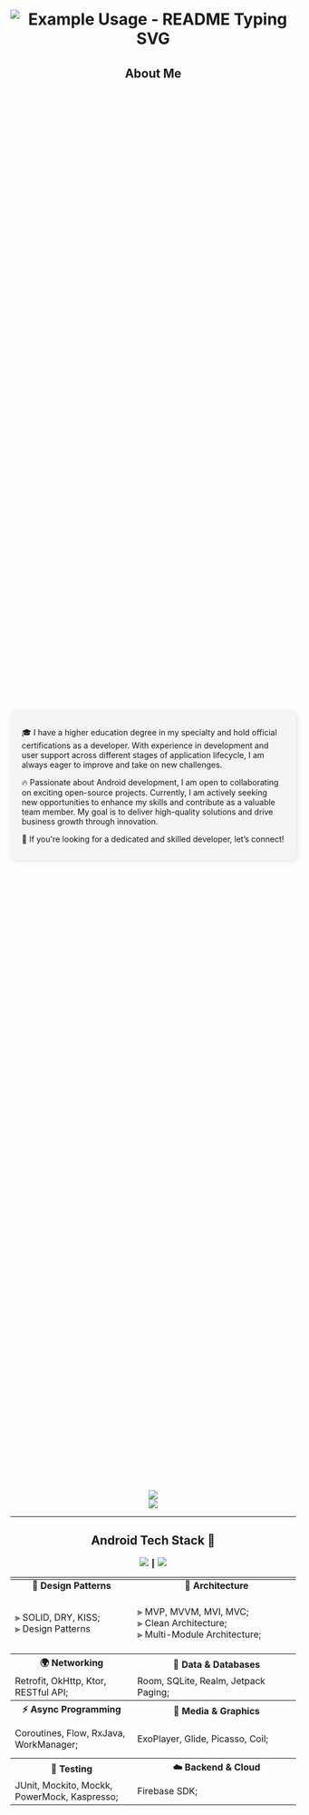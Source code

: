 <h1 align="center">
    <div style="height: 70px; width: auto; display: block;">
      <img src="https://readme-typing-svg.demolab.com/?lines=Hello, +I'm+Alex!;+An+Android Developer+💚;&font=Righteous&color=1BA232FF&size=35&center=true&vCenter=true&width=500&height=70&duration=4000" alt="Example Usage - README Typing SVG">
    </div>
</h1>

<h2 align="center">About Me</h2>

<div align="left" style="
  background-color: #f5f5f5; 
  border-radius: 10px; 
  padding: 15px 20px; 
  box-shadow: 2px 2px 10px rgba(0, 0, 0, 0.1); 
  max-width: 800px;
  margin: 1110 auto;">
  
  <p>
    🎓 I have a higher education degree in my specialty and hold official certifications as a developer. 
    With experience in development and user support across different stages of application lifecycle,  
    I am always eager to improve and take on new challenges.  
  </p>
  
  <p>
    🔥 Passionate about Android development, I am open to collaborating on exciting open-source projects.  
    Currently, I am actively seeking new opportunities to enhance my skills and contribute as a valuable team member.  
    My goal is to deliver high-quality solutions and drive business growth through innovation.  
  </p>
  
  <p>
    💼 If you're looking for a dedicated and skilled developer, let’s connect!  
  </p>
</div>

 
<div align="center"> 
    <div>
          <a href="mailto:alexandr.zimarev.64@gmail.com">
          <img src="https://img.shields.io/badge/Gmail-333333?style=for-the-badge&logo=gmail&logoColor=red" />
          </a>
    </div>
    <div>
          <a href="https://alex-zim-98.github.io/" target="_blank">
              <img src="https://img.shields.io/badge/Portfolio-FF5722?style=for-the-badge&logo=todoist&logoColor=white" target="_blank" />
          </a>
    </div>

</div>

 <hr/>

<div align="center" style="height: 50px;">
    <h2 align="center">Android Tech Stack 📱</h2>
<p>
<img src="https://img.shields.io/badge/Kotlin-7F52FF?style=for-the-badge&logo=kotlin&logoColor=%23ffffff&labelColor=black" />
┃
<img src="https://img.shields.io/badge/Java-EA2D2E?style=for-the-badge&logo=gojek&labelColor=black" />
</p>
<div align="center">
    <table style="width: 100%; border-collapse: collapse;">
        <tr>
      <th style="min-width: 200px;">🔹 Design Patterns</th>
      <th style="min-width: 280px;">🔹 Architecture</th>
      <th style="min-width: 280px;">🔹 UI & Navigation</th>
        </tr>
<tr>
  <td>⫸ SOLID, DRY, KISS; <br> ⫸ Design Patterns</td>
  <td>⫸ MVP, MVVM, MVI, MVC; <br> ⫸ Clean Architecture; <br> ⫸ Multi-Module Architecture;</td>
  <td>⫸ Jetpack Compose, XML Views; <br> ⫸ ViewBinding, DataBinding; <br> ⫸ Material Design 3, Android Views; <br> ⫸ Cicerone, Jetpack Navigation; <br> ⫸ Decompose, Lottie;</td>
</tr>
        <tr>
      <th>🌍 Networking</th>
      <th>📂 Data & Databases</th>
      <th>🔧 Dependency Injection</th>
        </tr>
        <tr>
            <td>Retrofit, OkHttp, Ktor, RESTful API;</td>
            <td>Room, SQLite, Realm, Jetpack Paging;</td>
            <td>Hilt, Dagger 2, Koin, Kodein;</td>
        </tr>
        <tr>
      <th>⚡ Async Programming</th>
      <th>🎨 Media & Graphics</th>
      <th>🛠 Tools & Build</th>
        </tr>
        <tr>
            <td>Coroutines, Flow, RxJava, WorkManager;</td>
            <td>ExoPlayer, Glide, Picasso, Coil;</td>
            <td>Gradle, Kotlin DSL, Gradle Build Plugin;<br/>Android SDK, Android NDK;</td>
        </tr>
        <tr>
      <th>🧪 Testing</th>
      <th>☁️ Backend & Cloud</th>
      <th>📌 Project Management</th>
        </tr>
        <tr>
            <td>JUnit, Mockito, Mockk, PowerMock, Kaspresso;</td>
            <td>Firebase SDK;</td>
            <td>Git, GitHub, Jira, Figma;</td>
        </tr>
    </table>
</div>
    <!-- <img src="https://skillicons.dev/icons?i=java,kotlin,androidstudio,git" /> -->
</div>

<br/>
<hr/>
